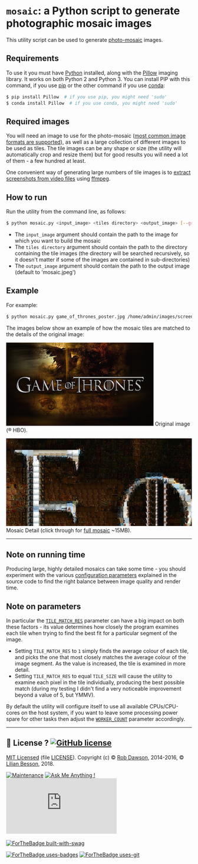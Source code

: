 # `mosaic`: a Python script to generate photographic mosaic images

This utility script can be used to generate [photo-mosaic](http://en.wikipedia.org/wiki/Photographic_mosaic) images.

## Requirements
To use it you must have [Python](https://www.python.org/) installed, along with the [Pillow](http://pillow.readthedocs.org/en/latest/) imaging library.
It works on both Python 2 and Python 3. You can install PIP with this command, if you use [pip](https://pip.readthedocs.io/) or the other command if you use [conda](https://conda.io/docs/):

```bash
$ pip install Pillow  # if you use pip, you might need 'sudo'
$ conda install Pillow  # if you use conda, you might need 'sudo'
```

## Required images
You will need an image to use for the photo-mosaic ([most common image formats are supported](http://pillow.readthedocs.org/en/latest/handbook/image-file-formats.html)), as well as a large collection of different images to be used as tiles. The tile images can be any shape or size (the utility will automatically crop and resize them) but for good results you will need a lot of them - a few hundred at least.

One convenient way of generating large numbers of tile images is to [extract screenshots from video files](https://trac.ffmpeg.org/wiki/Create%20a%20thumbnail%20image%20every%20X%20seconds%20of%20the%20video) using [ffmpeg](https://www.ffmpeg.org/).

## How to run
Run the utility from the command line, as follows:

```bash
$ python mosaic.py <input_image> <tiles directory> <output_image> [--gray]
```

*   The `input_image` argument should contain the path to the image for which you want to build the mosaic
*   The `tiles directory` argument should contain the path to the directory containing the tile images (the directory will be searched recursively, so it doesn't matter if some of the images are contained in sub-directories)
*   The `output_image` argument should contain the path to the output image (default to 'mosaic.jpeg')

## Example
For example:

```bash
$ python mosaic.py game_of_thrones_poster.jpg /home/admin/images/screenshots got_mosaic.jpg
```

The images below show an example of how the mosaic tiles are matched to the details of the original image:

[![Mosaic Image](examples/mosaic_small.jpg)](examples/mosaic_small.jpg)
Original image (® HBO).

[![Mosaic Image Detail](examples/mosaic_detail.jpg)](examples/mosaic_large.jpg)  
Mosaic Detail (click through for [full mosaic](examples/mosaic_large.jpg) ~15MB).

----

## Note on running time

Producing large, highly detailed mosaics can take some time - you should experiment with the various [configuration parameters](mosaic.py#L16) explained in the source code to find the right balance between image quality and render time.

## Note on parameters

In particular the [`TILE_MATCH_RES`](mosaic.py#L22) parameter can have a big impact on both these factors - its value determines how closely the program examines each tile when trying to find the best fit for a particular segment of the image.
- Setting `TILE_MATCH_RES` to `1` simply finds the average colour of each tile, and picks the one that most closely matches the average colour of the image segment. As the value is increased, the tile is examined in more detail.
- Setting `TILE_MATCH_RES` to equal `TILE_SIZE` will cause the utility to examine each pixel in the tile individually, producing the best possible match (during my testing I didn't find a very noticeable improvement beyond a value of 5, but YMMV).

By default the utility will configure itself to use all available CPUs/CPU-cores on the host system, if you want to leave some processing power spare for other tasks then adjust the [`WORKER_COUNT`](mosaic.py#L28) parameter accordingly.

----

## :scroll: License ? [![GitHub license](https://img.shields.io/github/license/Naereen/mosaic.svg)](https://github.com/Naereen/mosaic/blob/master/LICENSE)
[MIT Licensed](https://lbesson.mit-license.org/) (file [LICENSE](LICENSE)).
Copyright (c)
© [Rob Dawson](https://GitHub.com/codebox), 2014-2016,
© [Lilian Besson](https://GitHub.com/Naereen), 2018.

[![Maintenance](https://img.shields.io/badge/Maintained%3F-yes-green.svg)](https://GitHub.com/Naereen/mosaic/graphs/commit-activity)
[![Ask Me Anything !](https://img.shields.io/badge/Ask%20me-anything-1abc9c.svg)](https://GitHub.com/Naereen/ama)
[![Analytics](https://ga-beacon.appspot.com/UA-38514290-17/github.com/Naereen/mosaic/README.md?pixel)](https://GitHub.com/Naereen/mosaic/)

[![ForTheBadge built-with-swag](http://ForTheBadge.com/images/mosaic/built-with-swag.svg)](https://GitHub.com/Naereen/)

[![ForTheBadge uses-badges](http://ForTheBadge.com/images/badges/uses-badges.svg)](http://ForTheBadge.com)
[![ForTheBadge uses-git](http://ForTheBadge.com/images/badges/uses-git.svg)](https://GitHub.com/)
